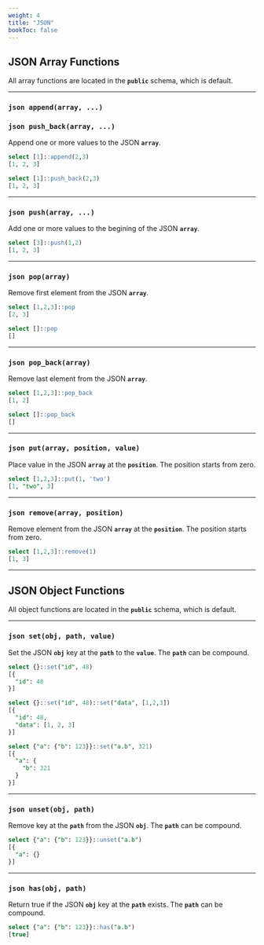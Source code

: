 ```yaml
---
weight: 4
title: "JSON"
bookToc: false
---
```


## JSON Array Functions

All array functions are located in the **`public`** schema, which is default.

---


### **`json append(array, ...)`**
### **`json push_back(array, ...)`**

Append one or more values to the JSON **`array`**.

```SQL
select [1]::append(2,3)
[1, 2, 3]

select [1]::push_back(2,3)
[1, 2, 3]
```

---

### **`json push(array, ...)`**

Add one or more values to the begining of the JSON **`array`**.

```SQL
select [3]::push(1,2)
[1, 2, 3]
```

---

### **`json pop(array)`**

Remove first element from the JSON **`array`**.

```SQL
select [1,2,3]::pop
[2, 3]

select []::pop
[]
```
---

### **`json pop_back(array)`**

Remove last element from the JSON **`array`**.

```SQL
select [1,2,3]::pop_back
[1, 2]

select []::pop_back
[]
```

---

### **`json put(array, position, value)`**

Place value in the JSON **`array`** at the **`position`**. The position starts from zero.

```SQL
select [1,2,3]::put(1, 'two')
[1, "two", 3]
```

---

### **`json remove(array, position)`**

Remove element from the JSON **`array`** at the **`position`**. The position starts from zero.

```SQL
select [1,2,3]::remove(1)
[1, 3]
```

---

## JSON Object Functions

All object functions are located in the **`public`** schema, which is default.

---

### **`json set(obj, path, value)`**

Set the JSON **`obj`** key at the **`path`** to the **`value`**. The **`path`** can be compound.

```SQL
select {}::set("id", 48)
[{
  "id": 48
}]

select {}::set("id", 48)::set("data", [1,2,3])
[{
  "id": 48,
  "data": [1, 2, 3]
}]

select {"a": {"b": 123}}::set("a.b", 321)
[{
  "a": {
    "b": 321
  }
}]
```

---

### **`json unset(obj, path)`**

Remove key at the **`path`** from the JSON **`obj`**. The **`path`** can be compound.

```SQL
select {"a": {"b": 123}}::unset("a.b")
[{
  "a": {}
}]
```

---

### **`json has(obj, path)`**

Return true if the JSON **`obj`** key at the **`path`** exists. The **`path`** can be compound.

```SQL
select {"a": {"b": 123}}::has("a.b")
[true]
```
